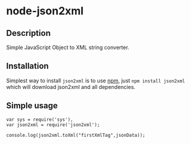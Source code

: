node-json2xml
===========

Description
-----------

Simple JavaScript Object to XML string converter.

Installation
------------

Simplest way to install `json2xml` is to use [npm](http://npmjs.org), just `npm
install json2xml` which will download json2xml and all dependencies.

Simple usage
-----------

    var sys = require('sys'),
    var json2xml = require('json2xml');

    console.log(json2xml.toXml("firstXmlTag",jsonData));

